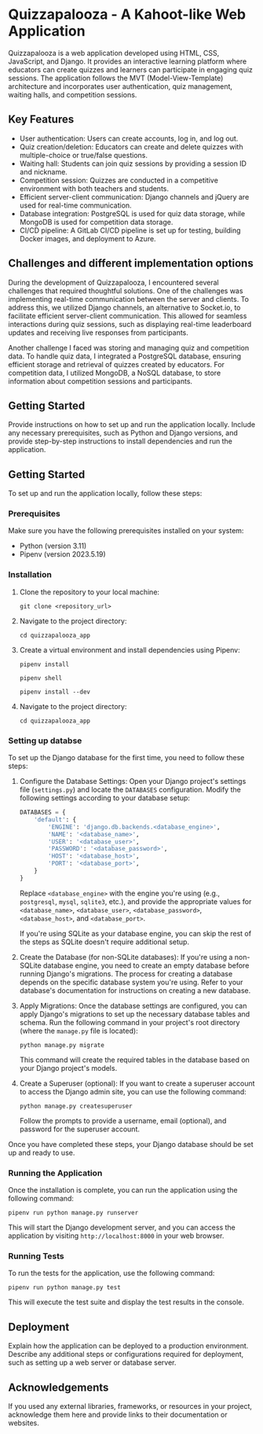 # Quizzapalooza - A Kahoot-like Web Application

Quizzapalooza is a web application developed using HTML, CSS, JavaScript, and Django. It provides an interactive learning platform where educators can create quizzes and learners can participate in engaging quiz sessions. The application follows the MVT (Model-View-Template) architecture and incorporates user authentication, quiz management, waiting halls, and competition sessions.

## Key Features

- User authentication: Users can create accounts, log in, and log out.
- Quiz creation/deletion: Educators can create and delete quizzes with multiple-choice or true/false questions.
- Waiting hall: Students can join quiz sessions by providing a session ID and nickname.
- Competition session: Quizzes are conducted in a competitive environment with both teachers and students.
- Efficient server-client communication: Django channels and jQuery are used for real-time communication.
- Database integration: PostgreSQL is used for quiz data storage, while MongoDB is used for competition data storage.
- CI/CD pipeline: A GitLab CI/CD pipeline is set up for testing, building Docker images, and deployment to Azure.


## Challenges and different implementation options

During the development of Quizzapalooza, I encountered several challenges that required thoughtful solutions. One of the challenges was implementing real-time communication between the server and clients. To address this, we utilized Django channels, an alternative to Socket.io, to facilitate efficient server-client communication. This allowed for seamless interactions during quiz sessions, such as displaying real-time leaderboard updates and receiving live responses from participants.

Another challenge I faced was storing and managing quiz and competition data. To handle quiz data, I integrated a PostgreSQL database, ensuring efficient storage and retrieval of quizzes created by educators. For competition data, I utilized MongoDB, a NoSQL database, to store information about competition sessions and participants.


## Getting Started

Provide instructions on how to set up and run the application locally. Include any necessary prerequisites, such as Python and Django versions, and provide step-by-step instructions to install dependencies and run the application.

## Getting Started

To set up and run the application locally, follow these steps:

### Prerequisites

Make sure you have the following prerequisites installed on your system:

- Python (version 3.11)
- Pipenv (version 2023.5.19)

### Installation

1. Clone the repository to your local machine:

   ```
   git clone <repository_url>
   ```

2. Navigate to the project directory:

   ```
   cd quizzapalooza_app
   ```

3. Create a virtual environment and install dependencies using Pipenv:

   ```
   pipenv install
   ```
   ```
   pipenv shell
   ```
    ```
   pipenv install --dev
   ```
   

4. Navigate to the project directory:

   ```
   cd quizzapalooza_app
   ```
### Setting up databse

To set up the Django database for the first time, you need to follow these steps:

1. Configure the Database Settings:
   Open your Django project's settings file (`settings.py`) and locate the `DATABASES` configuration. Modify the following settings according to your database setup:
   
   ```python
   DATABASES = {
       'default': {
           'ENGINE': 'django.db.backends.<database_engine>',
           'NAME': '<database_name>',
           'USER': '<database_user>',
           'PASSWORD': '<database_password>',
           'HOST': '<database_host>',
           'PORT': '<database_port>',
       }
   }
   ```
   
   Replace `<database_engine>` with the engine you're using (e.g., `postgresql`, `mysql`, `sqlite3`, etc.), and provide the appropriate values for `<database_name>`, `<database_user>`, `<database_password>`, `<database_host>`, and `<database_port>`.
   
   If you're using SQLite as your database engine, you can skip the rest of the steps as SQLite doesn't require additional setup.

2. Create the Database (for non-SQLite databases):
   If you're using a non-SQLite database engine, you need to create an empty database before running Django's migrations. The process for creating a database depends on the specific database system you're using. Refer to your database's documentation for instructions on creating a new database.

3. Apply Migrations:
   Once the database settings are configured, you can apply Django's migrations to set up the necessary database tables and schema. Run the following command in your project's root directory (where the `manage.py` file is located):
   
   ```shell
   python manage.py migrate
   ```
   
   This command will create the required tables in the database based on your Django project's models.

4. Create a Superuser (optional):
   If you want to create a superuser account to access the Django admin site, you can use the following command:
   
   ```shell
   python manage.py createsuperuser
   ```
   
   Follow the prompts to provide a username, email (optional), and password for the superuser account.

Once you have completed these steps, your Django database should be set up and ready to use.
### Running the Application

Once the installation is complete, you can run the application using the following command:

```
pipenv run python manage.py runserver
```

This will start the Django development server, and you can access the application by visiting `http://localhost:8000` in your web browser.

### Running Tests

To run the tests for the application, use the following command:

```
pipenv run python manage.py test
```

This will execute the test suite and display the test results in the console.



## Deployment

Explain how the application can be deployed to a production environment. Describe any additional steps or configurations required for deployment, such as setting up a web server or database server.


## Acknowledgements

If you used any external libraries, frameworks, or resources in your project, acknowledge them here and provide links to their documentation or websites.



